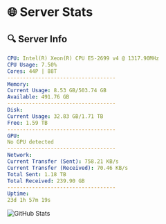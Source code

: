 # 🌐 Server Stats
## 🔍 Server Info
```yaml
CPU: Intel(R) Xeon(R) CPU E5-2699 v4 @ 1317.90MHz
CPU Usage: 7.50%
Cores: 44P | 88T
-----------------------------------
Memory:
Current Usage: 8.53 GB/503.74 GB
Available: 491.76 GB
-----------------------------------
Disk:
Current Usage: 32.83 GB/1.71 TB
Free: 1.59 TB
-----------------------------------
GPU:
No GPU detected
-----------------------------------
Network:
Current Transfer (Sent): 758.21 KB/s
Current Transfer (Received): 70.46 KB/s
Total Sent: 1.18 TB
Total Received: 239.90 GB
-----------------------------------
Uptime:
23d 1h 57m 19s
```
![GitHub Stats](https://img.shields.io/badge/Updated-2025-05-12_19:06:07-blue)